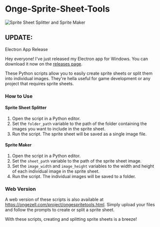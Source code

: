 # Onge-Sprite-Sheet-Tools

![Sprite Sheet Splitter and Sprite Maker](https://ongezell.com/logo.png)


## UPDATE: 

Electron App Release

Hey everyone! I've just released my Electron app for Windows. You can download it now on the [releases page](https://github.com/ongezell/Onge-Sprite-Sheet-Tools/releases). 


These Python scripts allow you to easily create sprite sheets or split them into individual images. They're hella useful for game development or any project that requires sprite sheets.

### How to Use

#### Sprite Sheet Splitter
1. Open the script in a Python editor.
2. Set the `folder_path` variable to the path of the folder containing the images you want to include in the sprite sheet.
3. Run the script. The sprite sheet will be saved as a single image file.

#### Sprite Maker
1. Open the script in a Python editor.
2. Set the `sheet_path` variable to the path of the sprite sheet image.
3. Set the `image_width` and `image_height` variables to the width and height of each individual image in the sprite sheet.
4. Run the script. The individual images will be saved to a folder.

### Web Version

A web version of these scripts is also available at https://ongezell.com/project/ongespritetools.html. Simply upload your files and follow the prompts to create or split a sprite sheet.

With these scripts, creating and splitting sprite sheets is a breeze!


